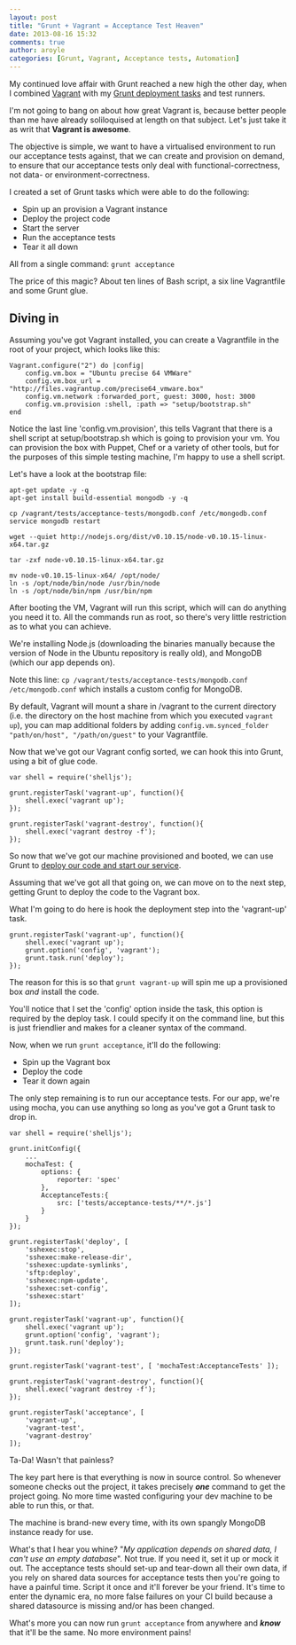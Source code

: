 ```yaml
---
layout: post
title: "Grunt + Vagrant = Acceptance Test Heaven"
date: 2013-08-16 15:32
comments: true
author: aroyle
categories: [Grunt, Vagrant, Acceptance tests, Automation]
---
```

My continued love affair with Grunt reached a new high the other day, when I combined [Vagrant][2] with my [Grunt deployment tasks][1] and test runners.

I'm not going to bang on about how great Vagrant is, because better people than me have already soliloquised at length on that subject. Let's just take it as writ that __Vagrant is awesome__. 

The objective is simple, we want to have a virtualised environment to run our acceptance tests against, that we can create and provision on demand, to ensure that our acceptance tests only deal with functional-correctness, not data- or environment-correctness.

I created a set of Grunt tasks which were able to do the following:

- Spin up an provision a Vagrant instance
- Deploy the project code	
- Start the server
- Run the acceptance tests
- Tear it all down

All from a single command: `grunt acceptance`

The price of this magic? About ten lines of Bash script, a six line Vagrantfile and some Grunt glue.

## Diving in ##

Assuming you've got Vagrant installed, you can create a Vagrantfile in the root of your project, which looks like this:

	Vagrant.configure("2") do |config|
    	config.vm.box = "Ubuntu precise 64 VMWare"
    	config.vm.box_url = "http://files.vagrantup.com/precise64_vmware.box"
    	config.vm.network :forwarded_port, guest: 3000, host: 3000
    	config.vm.provision :shell, :path => "setup/bootstrap.sh"
	end

Notice the last line 'config.vm.provision', this tells Vagrant that there is a shell script at setup/bootstrap.sh which is going to provision your vm. You can provision the box with Puppet, Chef or a variety of other tools, but for the purposes of this simple testing machine, I'm happy to use a shell script.

Let's have a look at the bootstrap file:

	apt-get update -y -q
	apt-get install build-essential mongodb -y -q

	cp /vagrant/tests/acceptance-tests/mongodb.conf /etc/mongodb.conf
	service mongodb restart

	wget --quiet http://nodejs.org/dist/v0.10.15/node-v0.10.15-linux-x64.tar.gz

	tar -zxf node-v0.10.15-linux-x64.tar.gz

	mv node-v0.10.15-linux-x64/ /opt/node/
	ln -s /opt/node/bin/node /usr/bin/node
	ln -s /opt/node/bin/npm /usr/bin/npm

After booting the VM, Vagrant will run this script, which will can do anything you need it to. All the commands run as root, so there's very little restriction as to what you can achieve.

We're installing Node.js (downloading the binaries manually because the version of Node in the Ubuntu repository is really old), and MongoDB (which our app depends on).

Note this line: `cp /vagrant/tests/acceptance-tests/mongodb.conf /etc/mongodb.conf` which installs a custom config for MongoDB. 

By default, Vagrant will mount a share in /vagrant to the current directory (i.e. the directory on the host machine from which you executed `vagrant up`), you can map additional folders by adding `config.vm.synced_folder "path/on/host", "/path/on/guest"` to your Vagrantfile.

Now that we've got our Vagrant config sorted, we can hook this into Grunt, using a bit of glue code.

	var shell = require('shelljs');

	grunt.registerTask('vagrant-up', function(){
    	shell.exec('vagrant up');
	});

	grunt.registerTask('vagrant-destroy', function(){
    	shell.exec('vagrant destroy -f');
	});

So now that we've got our machine provisioned and booted, we can use Grunt to [deploy our code and start our service][1].

Assuming that we've got all that going on, we can move on to the next step, getting Grunt to deploy the code to the Vagrant box.

What I'm going to do here is hook the deployment step into the 'vagrant-up' task.

	grunt.registerTask('vagrant-up', function(){
    	shell.exec('vagrant up');
    	grunt.option('config', 'vagrant');
    	grunt.task.run('deploy');
	});

The reason for this is so that `grunt vagrant-up` will spin me up a provisioned box *and* install the code.

You'll notice that I set the 'config' option inside the task, this option is required by the deploy task. I could specify it on the command line, but this is just friendlier and makes for a cleaner syntax of the command.

Now, when we run `grunt acceptance`, it'll do the following:

- Spin up the Vagrant box
- Deploy the code
- Tear it down again

The only step remaining is to run our acceptance tests. For our app, we're using mocha, you can use anything so long as you've got a Grunt task to drop in.

	var shell = require('shelljs');

	grunt.initConfig({
    	...
    	mochaTest: {
        	options: {
            	reporter: 'spec'
        	},
        	AcceptanceTests:{
            	src: ['tests/acceptance-tests/**/*.js']
        	}
    	}
	});

	grunt.registerTask('deploy', [
    	'sshexec:stop',
    	'sshexec:make-release-dir',
    	'sshexec:update-symlinks',
    	'sftp:deploy',
    	'sshexec:npm-update',
    	'sshexec:set-config',
    	'sshexec:start'
	]);

	grunt.registerTask('vagrant-up', function(){
   		shell.exec('vagrant up');
   		grunt.option('config', 'vagrant');
   		grunt.task.run('deploy');
	});

	grunt.registerTask('vagrant-test', [ 'mochaTest:AcceptanceTests' ]);

	grunt.registerTask('vagrant-destroy', function(){
    	shell.exec('vagrant destroy -f');
	});

	grunt.registerTask('acceptance', [
    	'vagrant-up',
    	'vagrant-test',
    	'vagrant-destroy'
	]);

Ta-Da! Wasn't that painless?

The key part here is that everything is now in source control. So whenever someone checks out the project, it takes precisely ___one___ command to get the project going. No more time wasted configuring your dev machine to be able to run this, or that. 

The machine is brand-new every time, with its own spangly MongoDB instance ready for use.

What's that I hear you whine? "_My application depends on shared data, I can't use an empty database_". Not true. If you need it, set it up or mock it out. The acceptance tests should set-up and tear-down all their own data, if you rely on shared data sources for acceptance tests then you're going to have a painful time. Script it once and it'll forever be your friend. It's time to enter the dynamic era, no more false failures on your CI build because a shared datasource is missing and/or has been changed.

What's more you can now run `grunt acceptance` from anywhere and ___know___ that it'll be the same. No more environment pains!

[1]: http://tech.toptable.co.uk/blog/2013/08/08/grunt-your-deployments-too/
[2]: http://www.vagrantup.com